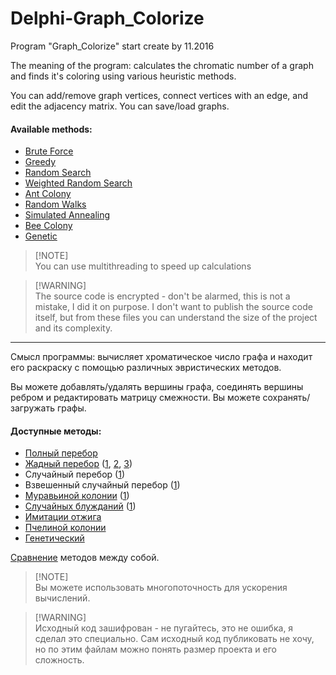# Delphi-Graph_Colorize
Program "Graph_Colorize" start create by 11.2016

The meaning of the program: calculates the chromatic number of a graph and finds it's coloring using various heuristic methods.

You can add/remove graph vertices, connect vertices with an edge, and edit the adjacency matrix. You can save/load graphs.

#### Available methods:
*   [Brute Force](https://en.wikipedia.org/wiki/Brute-force_search)
*   [Greedy](https://en.wikipedia.org/wiki/Greedy_algorithm)
*   [Random Search](https://en.wikipedia.org/wiki/Random_search)
*   [Weighted Random Search]()
*   [Ant Colony](https://en.wikipedia.org/wiki/Ant_colony_optimization_algorithms)
*   [Random Walks](https://en.wikipedia.org/wiki/Random_walk)
*   [Simulated Annealing](https://en.wikipedia.org/wiki/Simulated_annealing)
*   [Bee Colony](https://en.wikipedia.org/wiki/Bees_algorithm)
*   [Genetic](https://en.wikipedia.org/wiki/Genetic_algorithm)

> [!NOTE]\
> You can use multithreading to speed up calculations

> [!WARNING]\
> The source code is encrypted - don't be alarmed, this is not a mistake, I did it on purpose. I don't want to publish the source code itself, but from these files you can understand the size of the project and its complexity.

---

Смысл программы: вычисляет хроматическое число графа и находит его раскраску с помощью различных эвристических методов.

Вы можете добавлять/удалять вершины графа, соединять вершины ребром и редактировать матрицу смежности. Вы можете сохранять/загружать графы.

#### Доступные методы:
*   [Полный перебор](https://ru.wikipedia.org/wiki/Полный_перебор)
*   [Жадный перебор](https://ru.wikipedia.org/wiki/Жадный_алгоритм) ([1](http://evatutin.narod.ru/evatutin_grth_coloring_first_vrtx.pdf), [2](http://evatutin.narod.ru/evatutin_grth_coloring_first_vrtx_2.pdf), [3](http://evatutin.narod.ru/evatutin_grth_coloring_g_first_vrtx.pdf))
*   Случайный перебор ([1](http://evatutin.narod.ru/evatutin_grth_coloring_first_color_rnd.pdf))
*   Взвешенный случайный перебор ([1](http://evatutin.narod.ru/evatutin_grth_coloring_wrs.pdf))
*   [Муравьиной колонии](https://ru.wikipedia.org/wiki/Муравьиный_алгоритм) ([1](http://evatutin.narod.ru/evatutin_cl_ac_start_tau.pdf))
*   [Случайных блужданий](https://ru.wikipedia.org/wiki/Случайное_блуждание) ([1](http://evatutin.narod.ru/evatutin_cl_rw.pdf))
*   [Имитации отжига](https://ru.wikipedia.org/wiki/Алгоритм_имитации_отжига)
*   [Пчелиной колонии](https://ru.wikipedia.org/wiki/Алгоритм_пчелиной_колонии)
*   [Генетический](https://ru.wikipedia.org/wiki/Генетический_алгоритм)

[Сравнение](http://evatutin.narod.ru/evatutin_grth_coloring2.pdf) методов между собой.

> [!NOTE]\
> Вы можете использовать многопоточность для ускорения вычислений.

> [!WARNING]\
> Исходный код зашифрован - не пугайтесь, это не ошибка, я сделал это специально. Сам исходный код публиковать не хочу, но по этим файлам можно понять размер проекта и его сложность.
